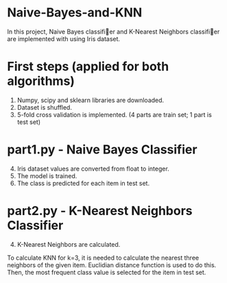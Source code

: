 # Naive-Bayes-and-KNN

In this project, Naive Bayes classifier and K-Nearest Neighbors classifier are implemented with using Iris dataset.

# First steps (applied for both algorithms)

1. Numpy, scipy and sklearn libraries are downloaded.
2. Dataset is shuffled.
3. 5-fold cross validation is implemented. (4 parts are train set; 1 part is test set)

# part1.py - Naive Bayes Classifier

4. Iris dataset values are converted from float to integer.
5. The model is trained.
6. The class is predicted for each item in test set.

# part2.py - K-Nearest Neighbors Classifier

4. K-Nearest Neighbors are calculated.

To calculate KNN for k=3, it is needed to calculate the nearest three neighbors of the given item. Euclidian distance function is used to do this. Then, the most frequent class value is selected for the item in test set.
